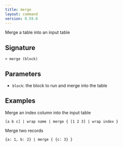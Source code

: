 ```yaml
---
title: merge
layout: command
version: 0.59.0
---
```


Merge a table into an input table

## Signature

```> merge (block)```

## Parameters

 -  `block`: the block to run and merge into the table

## Examples

Merge an index column into the input table
```shell
[a b c] | wrap name | merge { [1 2 3] | wrap index }
```

Merge two records
```shell
{a: 1, b: 2} | merge { {c: 3} }
```

